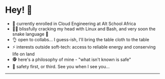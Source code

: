 # Hey! 👋

- 🏫 currently enrolled in Cloud Engineering at Alt School Africa
- 👨‍💻 blissfully cracking my head with Linux and Bash, and very soon the snake language 🐍
- 👌 open to collabs... I guess-ish, I'll bring the table cloth to the table
- ⚡ interests outside soft-tech: access to reliable energy and conserving life on land
- 🕵️ here's a philosophy of mine - "what isn't known is safe"
- 🧯 safety first, or third. See you when I see you... 

---
